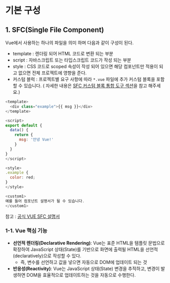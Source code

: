 # 기본 구성

## 1. SFC(Single File Component)

Vue에서 사용하는 하나의 파일을 의미 하며 다음과 같이 구성이 된다.

* template : 렌더링 되어 HTML 코드로 변환 되는 부분
* script : 자바스크립트 또는   타입스크립트  코드가 작성 되는 부분&#x20;
* style : CSS 코드로 scoped 속성이 작성 되어 있으면 해당 컴포넌트만 적용이 되고 없으면 전체 프로젝트에 영향을 준다.
* 커스텀 블럭 : 프로젝트별 요구 사항에 따라 `*.vue` 파일에 추가 커스텀 블록을 포함할 수 있습니다. ( 자세한 내용은 [SFC 커스텀 블록 통합 도구 섹션](https://ko.vuejs.org/guide/scaling-up/tooling.html#sfc-custom-block-integrations)을 참고 해주세요.)

```javascript
<template>
  <div class="example">{{ msg }}</div>
</template>

<script>
export default {
  data() {
    return {
      msg: '안녕 Vue!'
    }
  }
}
</script>

<style>
.example {
  color: red;
}
</style>

<custom1>
예를 들어 컴포넌트 설명서가 될 수 있습니다.
</custom1>
```

참고 : [공식 VUE SFC 설명서](https://ko.vuejs.org/api/sfc-spec.html#overview)

### 1-1. Vue 핵심 기능

* **선언적 렌더링(Declarative Rendering)**: Vue는 표준 HTML을 템플릿 문법으로 확장하여 JavaScript 상태(State)를 기반으로 화면에 출력될 HTML을 선언적(declaratively)으로 작성할 수 있다.
  * 즉, 변수를 선언하고 값을 넣으면 자동으로 DOM에 업데이트 되는 것
* **반응성(Reactivity)**: Vue는 JavaScript 상태(State) 변경을 추적하고, 변경이 발생하면 DOM을 효율적으로 업데이트하는 것을 자동으로 수행한다.
